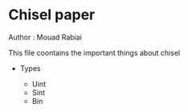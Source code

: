 # Chisel paper

Author : Mouad Rabiai

This file coontains the important things about chisel 

* Types

  * Uint
  * Sint
  * Bin